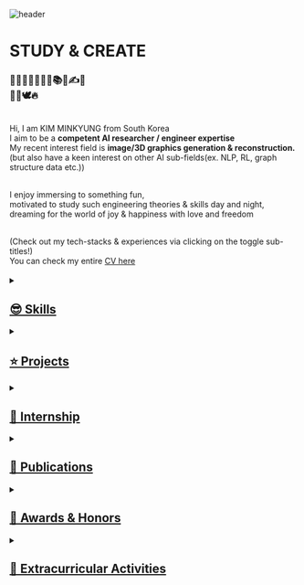 ![header](https://capsule-render.vercel.app/api?type=waving&color=FFa9a0&height=150&section=header&text=🍑(˶ˆᗜˆ˵)🍑&fontColor=FFFFFF&fontSize=40&&&animation=twinkling)
<!-- https://simpleicons.org/?q=react -->

<!--
<div align="center">
 <img src="https://github.com/yulleta/yulleta/assets/81565724/b8053488-8890-4c91-b890-f189fd8ccb25" width="150" height="150" alt="코딩베리 프사" />
</div>
-->

<h1 align="left" >
 STUDY & CREATE
</h1>

<h3 align="left">
🤩💫🎈✨🧠🚩📂📚🎨✍💡 <br/>
🤍💞🕊️🔥
</h3>
<br/>
<div align="left">
 Hi, I am KIM MINKYUNG from South Korea <br/>
 I aim to be a <strong>competent AI researcher / engineer expertise</strong> <br/>
 My recent interest field is <strong>image/3D graphics generation & reconstruction.</strong> <br/>
 (but also have a keen interest on other AI sub-fields(ex. NLP, RL, graph structure data etc.)) <br/><br/>
 
 I enjoy immersing to something fun, <br/>
 motivated to study such engineering theories & skills day and night, <br/>
 dreaming for the world of joy & happiness with love and freedom <br/>
</div>

<br/>

<div>
 (Check out my tech-stacks & experiences via clicking on the toggle sub-titles!) <br/>
 You can check my entire <a href="https://admitted-storm-2c4.notion.site/Minkyung-Kim-a4ad62d44e5f43ca8c564a89d2f9007e?pvs=4">CV here
</div>

<br/>

<details>
 <summary><h2 align="left">😎 Skills</h2></summary>
 <ul>
  <h4 align="left">Bigdata/AI knowledge background confidence</h4>
   <table>
     <tr>
       <td><strong>⚙️Machine Learning</strong></td>
       <td>⭐⭐⭐⭐</td>
     </tr>
     <tr>
       <td><strong>📊Analysis</strong></td>
       <td>⭐⭐⭐</td>
     </tr>
     <tr>
       <td><strong>🗣NLP</strong></td>
       <td>⭐⭐⭐</td>
     </tr>
     <tr>
       <td><strong>🖼️CV</strong></td>
       <td>⭐⭐⭐</td>
     </tr>
     <tr>
       <td><strong>🦾RL</strong></td>
       <td>⭐⭐⭐</td>
     </tr>
     <tr>
       <td><strong>🤖Multi-modal</strong></td>
       <td>⭐⭐</td>
     </tr>
     <tr>
       <td><strong>📐LinearAlgebra_Calculus_Statistics</strong></td>
       <td>⭐⭐</td>
     </tr>
   </table>

   
  <h4 align="left">ML/DL</h4>
   <div align="left">
     <img src="https://img.shields.io/badge/scikit--learn-F7931E.svg?style=for-the-badge&logo=scikit-learn&logoColor=white" />&nbsp
     <img src="https://img.shields.io/badge/pytorch-EE4C2C.svg?style=for-the-badge&logo=pytorch&logoColor=white" />&nbsp
     <img src="https://img.shields.io/badge/keras-D00000.svg?style=for-the-badge&logo=keras&logoColor=white" />&nbsp
     <img src="https://img.shields.io/badge/tensorflow-FF6F00.svg?style=for-the-badge&logo=tensorflow&logoColor=white" />&nbsp
   </div>
   <h4 align="left">Data Analysis</h4>
   <div align="left">
     <img src="https://img.shields.io/badge/numpy-013243.svg?style=for-the-badge&logo=numpy&logoColor=white" />&nbsp
     <img src="https://img.shields.io/badge/pandas-150458.svg?style=for-the-badge&logo=pandas&logoColor=white" />&nbsp
     <img src="https://img.shields.io/badge/matplotlib-005A9C.svg?style=for-the-badge&logo=matplotlib&logoColor=white" />&nbsp
     <img src="https://img.shields.io/badge/seaborn-3776AB.svg?style=for-the-badge&logo=python&logoColor=white" />&nbsp
   </div>
   <h4 align="left">Programming</h4>
   <div align="left">
     <img src="https://img.shields.io/badge/react-20232a.svg?style=for-the-badge&logo=react&logoColor=61DAFB" />&nbsp
     <img src="https://img.shields.io/badge/react_native-20232a.svg?style=for-the-badge&logo=react&logoColor=61DAFB" />&nbsp <br/>
     <img src="https://img.shields.io/badge/node.js-339933.svg?style=for-the-badge&logo=nodedotjs&logoColor=white" />&nbsp
     <img src="https://img.shields.io/badge/django-092E20.svg?style=for-the-badge&logo=django&logoColor=white" />&nbsp
     <img src="https://img.shields.io/badge/flask-000000.svg?style=for-the-badge&logo=flask&logoColor=white" />&nbsp <br/>
     <img src="https://img.shields.io/badge/python-3776AB.svg?style=for-the-badge&logo=python&logoColor=white" />&nbsp
     <img src="https://img.shields.io/badge/java-007396.svg?style=for-the-badge&logo=java&logoColor=white" />&nbsp
     <img src="https://img.shields.io/badge/c-A8B9CC.svg?style=for-the-badge&logo=c&logoColor=white" />&nbsp
   </div>
 </ul>
</details>

<details>
 <summary><h2 align="left">⭐ Projects</h2></summary>
 <ul>
  <div align="left" width="100%">
   <table>
       <thead>
           <tr>
               <th>Organization</th>
               <th>Work</th>
               <th>Position</th>
               <th>Date</th>
           </tr>
       </thead>
       <tbody>
           <tr>
               <td>빅데이터 연합 동아리 BOAZ</td>
               <td>GA 기반 최적화, user-item graph data based LLM Recsys fine-tuned with LoRA, 리뷰 데이터 분석 기반 Langchain을 이용한 영양제 추천 챗봇</td>
               <td>
                <strong>💡Ideation Leader</strong><br/> 
                <strong>📊Analysis</strong><br/>
                <strong>🗣NLP</strong> : LLM fine-tuning(LoRA)<br/> 
                <strong>🌐API</strong> : GPT3 <br/>
                <strong>👩🏻‍💻Implement</strong> : FE&BE
               </td>
               <td>2024.01 ~ 2024.07.27</td>
           </tr>
           <tr>
               <td>GDSC Solution Challenge 2024</td>
               <td>TRUETREE - 거짓 뉴스 판별 및 뉴스 기사 독해 & 단어 학습을 통한 독해력&비판적 사고 향상 앱</td>
               <td>
                <strong>💡Ideation Leader</strong> <br/>
                <strong>🗣NLP</strong> : KoBERT(embedding) <br/>
                <strong>🌐API</strong> : Gemini, youtube API, crawling <br/>
                <strong>👩🏻‍💻Implement</strong> : ML model serving(GCP), FE
               </td>
               <td>2024.01 ~ 2024.06</td>
           </tr>
           <tr>
               <td>SMWU 데이터분석 동아리 DACOS</td>
               <td>ImageBuzzy - CLIP 모델을 이용한 챗봇 기반 갤러리 내 이미지 검색 서비스</td>
               <td>
                <strong>💡Ideation Leader</strong> <br/>
                <strong>🤖Multi-modal</strong> : CLIP<br/>
                <strong>👩🏻‍💻Implement</strong> : FE&BE
               </td>
               <td>2023.12 ~ 2024.01</td>
           </tr>
           <tr>
               <td>ICT 멘토링 스마트해상물류 프로젝트</td>
               <td>강화학습을 이용한 최적의 항만 화물차 입항 스케줄링 시스템 개발</td>
               <td>
                <strong>💡Ideation Leader</strong><br/>
                <strong>📊Analysis</strong> : Time-series data<br/>
                <strong>🦾RL</strong> : Alphago-zero<br/>
                <strong>👩🏻‍💻Implement</strong> : FE&BE
               </td>
               <td>2023.03 ~ 2023.11</td>
           </tr>
           <tr>
               <td>ICT 멘토링 스마트해상물류 프로젝트</td>
               <td>라즈베리 파이, VGG-KFace를 이용한 한국인 얼굴 인식을 이용한 출입 시스템</td>
               <td>
                <strong>🖼️CV</strong> : VggFace fine-tuning, contrastive learning<br/>
                <strong>👩🏻‍💻Implement</strong> : RasberryPi, VggFace
               </td>
               <td>2023.03 ~ 2023.11</td>
           </tr>
           <tr>
               <td>숙명여자대학교 제 2회 해커톤 대회</td>
               <td>누리봄 웹 서비스 개발</td>
               <td>
                <strong>👩🏻‍💻Implement</strong> : FE&BE </td>
               <td>2022.08.27 ~ 2022.08.24</td>
           </tr>
           <tr>
               <td>마켓컬리 해커톤</td>
               <td>마켓컬리’s 오밀조밀 웹 서비스 개발</td>
               <td>
                <strong>👩🏻‍💻Implement</strong> : FE, DB ERD</td>
               <td>2021.12.01 ~ 2022.02.20</td>
           </tr>
       </tbody>
   </table>
   </div>
 </ul>
</details>

<details>
 <summary><h2 align="left">💼 Internship</h2></summary>
 <ul>
  <div align="left" width="100%">
   <table>
       <thead>
           <tr>
               <th>Job</th>
               <th>Organization</th>
               <th>Work</th>
               <th>Date</th>
           </tr>
       </thead>
       <tbody>
            <tr>
               <td>SMWU 학부 인턴</td>
               <td>AI VISION LAB</td>
               <td>매주 이미지/3D 그래픽스 생성 관련 논문 리딩 & 리뷰</td>
               <td>2024.04 ~ </td>
           </tr>
           <tr>
               <td>산학협력 프로젝트 산학 학생 인턴</td>
               <td>㈜오토메스텔스타</td>
               <td>ROS2, unity, 신호 퓨전 처리 기술 인공지능을 이용한 자율이동로봇(AMR) 기반의 디지털 트윈 시스템 설계 및 제어</td>
               <td>2024.03 ~ 2024.10.31</td>
           </tr>
           <tr>
               <td>산학협력 프로젝트 산학 학생 인턴</td>
               <td>㈜튜터러스랩스</td>
               <td>LLM, multi-agent based HFRL을 이용한 학습 교구 개발</td>
               <td>2024.03 ~ 2024.08.31</td>
           </tr>
       </tbody>
   </table>
   </div>
 </ul>
</details>

<details>
 <summary><h2 align="left">📃 Publications</h2></summary>
 <ul>
  <div align="left" width="100%">
   <table>
       <thead>
           <tr>
               <th>Publication</th>
               <th>Date</th>
           </tr>
       </thead>
       <tbody>
           <tr>
               <td>몬테카를로 시뮬레이션, 알파고 제로, 베이즈 정리를 이용한 최적의 항만 화물차 입항 스케줄링 시스템에 대한 연구(ACK 2023 / 한국정보처리학회)</td>
               <td>2023.11</td>
           </tr>
           <tr>
               <td>VGG-Kface : VGG-Face를 이용한 한국인 얼굴 인식에 관한 최적화 연구(ACK 2023 / 한국정보처리학회)</td>
               <td>2023.11</td>
           </tr>
       </tbody>
   </table>
  </div>
 </ul>
</details>

<details>
 <summary><h2 align="left">🏅 Awards & Honors</h2></summary>
 <ul>
  <div align="left" width="100%">
    <table>
        <thead>
            <tr>
                <th>Awards & Honors</th>
                <th>Date</th>
            </tr>
        </thead>
        <tbody>
            <tr>
                <td>GDSC Solution Challenge 2024 Top100</td>
                <td>2024.01 ~ 2024.05</td>
            </tr>
            <tr>
                <td>DACON 합성데이터 기반 객체 탐지 AI 경진대회 (상위 4~6프로 달성)</td>
                <td>2023.05.08 ~ 2023.06.19</td>
            </tr>
            <tr>
                <td>숙명여자대학교 제 2회 해커톤 대회 최우수상(2~3등) (전학년 참여)</td>
                <td>2022.08.27~2022.08.28</td>
            </tr>
        </tbody>
    </table>
   </div>
 </ul>
</details>

<details>
 <summary><h2 align="left">🚩 Extracurricular Activities</h2></summary>
 <ul>
  <div align="left" width="100%">
    <table>
        <thead>
            <tr>
                <th>Organization</th>
                <th>Date</th>
            </tr>
        </thead>
        <tbody>
            <tr>
                <td>빅데이터 연합동아리 BOAZ</td>
                <td>2023.07 ~ 2024.07</td>
            </tr>
            <tr>
                <td>SMWU 빅데이터 동아리 DACOS</td>
                <td>2022.08~2024.02</td>
            </tr>
            <tr>
                <td>교내 개발 중앙 동아리 SOLUX</td>
                <td>2021.03~2022.02</td>
            </tr>
        </tbody>
    </table>
  </div>
 </ul>
</details>
